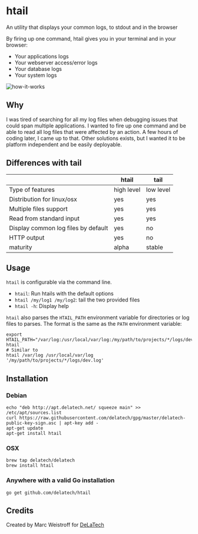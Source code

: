 # htail

An utility that displays your common logs, to stdout and in the browser

By firing up one command, htail gives you in your terminal and in your browser:

- Your applications logs
- Your webserver access/error logs
- Your database logs
- Your system logs

![how-it-works](https://i.gyazo.com/439e1ce9b4156661a52b2fe869418209.gif)

## Why

I was tired of searching for all my log files when debugging issues that could
span multiple applications. I wanted to fire up one command and be able to read
all log files that were affected by an action. A few hours of coding later, I
came up to that. Other solutions exists, but I wanted it to be platform
independent and be easily deployable.

## Differences with tail

|                                      | htail      | tail      |
|--------------------------------------|------------|-----------|
| Type of features                     | high level | low level |
| Distribution for linux/osx           | yes        | yes       |
| Multiple files support               | yes        | yes       |
| Read from standard input             | yes        | yes       |
| Display common log files by default  | yes        | no        |
| HTTP output                          | yes        | no        |
| maturity                             | alpha      | stable    |

## Usage

`htail` is configurable via the command line.

- `htail`: Run htails with the default options
- `htail /my/log1 /my/log2`: tail the two provided files
- `htail -h`: Display help

`htail` also parses the `HTAIL_PATH` environment variable for directories or
log files to parses. The format is the same as the `PATH` environment variable:

    export HTAIL_PATH="/var/log:/usr/local/var/log:/my/path/to/projects/*/logs/dev.log"
    htail
    # Similar to
    htail /var/log /usr/local/var/log '/my/path/to/projects/*/logs/dev.log'

## Installation

### Debian

    echo "deb http://apt.delatech.net/ squeeze main" >> /etc/apt/sources.list
    curl https://raw.githubusercontent.com/delatech/gpg/master/delatech-public-key-sign.asc | apt-key add -
    apt-get update
    apt-get install htail

### OSX

    brew tap delatech/delatech
    brew install htail

### Anywhere with a valid Go installation

    go get github.com/delatech/htail

## Credits

Created by Marc Weistroff for [DeLaTech](http://www.delatech.net)
